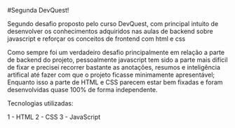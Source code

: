 #Segunda DevQuest!

Segundo desafio proposto pelo curso DevQuest, com principal intuito de desenvolver os conhecimentos adquiridos nas aulas de backend sobre javascript e reforçar os conceitos de frontend com html e css

Como sempre foi um verdadeiro desafio principalmente em relação a parte de backend do projeto, pessoalmente javascript tem sido a parte mais difícil de fixar e precisei recorrer bastante as anotações, resumos e inteligência artifical até fazer com que o projeto ficasse minimamente apresentável; Enquanto isso a parte de HTML e CSS parecem estar bem fixadas e foram desenvolvidas quase 100% de forma independente.

Tecnologias utilizadas:

1 - HTML
2 - CSS
3 - JavaScript
